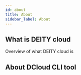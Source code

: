 ```yaml
---
id: about
title: About
sidebar_label: About
---
```


## What is DEITY cloud

Overview of what DEITY cloud is


## About DCloud CLI tool
